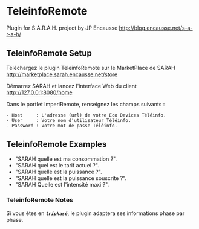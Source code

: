 # TeleinfoRemote

Plugin for S.A.R.A.H. project by JP Encausse
http://blog.encausse.net/s-a-r-a-h/



## TeleinfoRemote Setup

Téléchargez le plugin TeleinfoRemote sur le MarketPlace de SARAH
http://marketplace.sarah.encausse.net/store

Démarrez SARAH et lancez l'interface Web du client http://127.0.0.1:8080/home

Dans le portlet ImperiRemote, renseignez les champs suivants :
```
- Host     : L'adresse (url) de votre Eco Devices Téléinfo.
- User     : Votre nom d'utilisateur Téléinfo.
- Password : Votre mot de passe Téléinfo.
```



## TeleinfoRemote Examples

- "SARAH quelle est ma consommation ?".
- "SARAH quel est le tarif actuel ?".
- "SARAH quelle est la puissance ?".
- "SARAH quelle est la puissance souscrite ?".
- "SARAH Quelle est l'intensité maxi ?".



### TeleinfoRemote Notes

Si vous étes en _**``triphasé``**_, le plugin adaptera ses informations phase par phase.